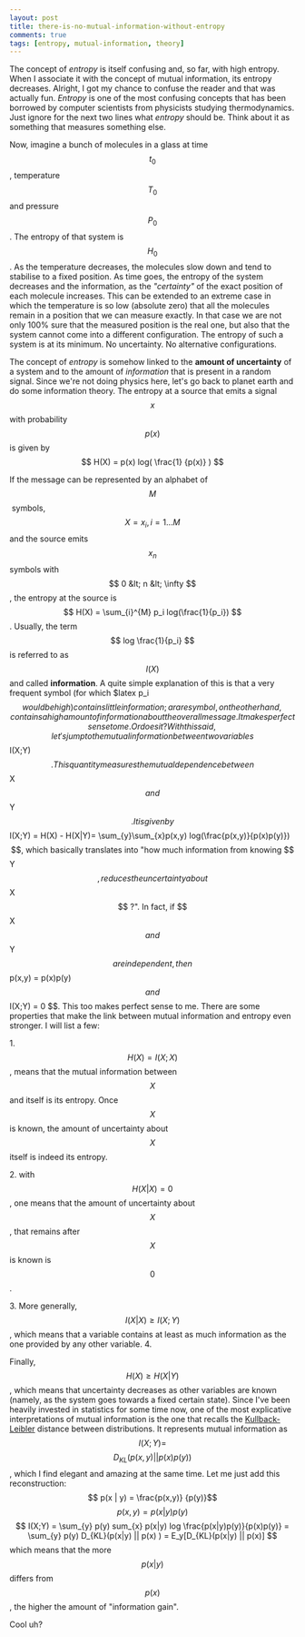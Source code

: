 ```yaml
---
layout: post
title: there-is-no-mutual-information-without-entropy
comments: true
tags: [entropy, mutual-information, theory]
---
```


The concept of _entropy_ is itself confusing and, so far, with high entropy.
When I associate it with the concept of mutual information, its entropy
decreases. Alright, I got my chance to confuse the reader and that was
actually fun. _Entropy_ is one of the most confusing concepts that has been
borrowed by computer scientists from physicists studying thermodynamics. Just
ignore for the next two lines what _entropy_ should be. Think about it as
something that measures something else. 

Now, imagine a bunch of molecules in a
glass at time $$ t_0 $$, temperature $$ T_0 $$ and pressure $$ P_0 $$.
The entropy of that system is $$H_0 $$. 
As the temperature decreases, the molecules slow down
and tend to stabilise to a fixed position. As time goes, the entropy of the
system decreases and the information, as the _"certainty"_ of the exact
position of each molecule increases. This can be extended to an extreme case
in which the temperature is so low (absolute zero) that all the molecules
remain in a position that we can measure exactly. In that case we are not only
100% sure that the measured position is the real one, but also that the system
cannot come into a different configuration. The entropy of such a system is at
its minimum. No uncertainty. No alternative configurations.

The concept of _entropy_ is somehow linked to the **amount of uncertainty** of a system and
to the amount of _information_ that is present in a random signal. Since we're
not doing physics here, let's go back to planet earth and do some information
theory. The entropy at a source that emits a signal $$x$$ with probability $$
p(x)$$ is given by $$ H(X) = p(x) log( \frac{1} {p(x)} ) $$ 

If the message can be represented by an alphabet of $$M $$ symbols, $$ X = {x_i}, i = 1 \dots M $$ and
the source emits $$ x_n$$ symbols with $$ 0 &lt; n &lt; \infty $$, the entropy at
the source is $$ H(X) = \sum_{i}^{M} p_i log(\frac{1}{p_i}) $$. Usually, the
term $$ log \frac{1}{p_i} $$ is referred to as $$ I(X) $$ and called
**information**. A quite simple explanation of this is that a very frequent
symbol (for which $latex p_i $$ would be high) contains little information; a
rare symbol, on the other hand, contains a high amount of information about
the overall message. It makes perfect sense to me. Or does it? With this said,
let's jump to the mutual information between two variables $$ I(X;Y) $$. This
quantity measures the mutual dependence between $$ X$$ and $$ Y$$. It is given by
$$ I(X;Y) = H(X) - H(X|Y)= \sum_{y}\sum_{x}p(x,y)
log(\frac{p(x,y)}{p(x)p(y)})$$, which basically translates into "how much
information from knowing $$Y$$, reduces the uncertainty about $$X$$ ?". In fact,
if $$X $$ and $$Y $$ are independent, then $$ p(x,y) = p(x)p(y) $$ and $$I(X;Y) = 0 $$.
This too makes perfect sense to me. There are some properties that make the
link between mutual information and entropy even stronger. I will list a few:

1\. $$H(X) = I(X;X)$$, means that the mutual information between $$X $$ and itself
is its entropy. Once $$X$$ is known, the amount of uncertainty about $$X$$ itself
is indeed its entropy. 

2\. with $$H(X|X) = 0 $$, one means that the amount of
uncertainty about $$X $$, that remains after $$X$$ is known is $$0 $$. 

3\. More
generally, $$I(X|X) \ge I(X;Y)$$, which means that a variable contains at least
as much information as the one provided by any other variable.
4\. 

Finally, $$ H(X) \ge H(X|Y)$$, which means that uncertainty decreases as other variables
are known (namely, as the system goes towards a fixed certain state). Since
I've been heavily invested in statistics for some time now, one of the most
explicative interpretations of mutual information is the one that recalls the
[Kullback-
Leibler](http://en.wikipedia.org/wiki/Kullback%E2%80%93Leibler_divergence
"Kullback-Leibler divergence" ) distance between distributions. It represents
mutual information as $$ I(X;Y) = $$ $$ D_{KL} (p(x,y) || p(x) p(y))$$, which I
find elegant and amazing at the same time. Let me just add this
reconstruction: $$ p(x | y) = \frac{p(x,y)} {p(y)}$$ $$ p(x,y) = p(x|y) p(y) $$ 
$$ I(X;Y) = \sum_{y} p(y) sum_{x} p(x|y) log \frac{p(x|y)p(y)}{p(x)p(y)} =
\sum_{y} p(y) D_{KL}(p(x|y) || p(x) ) = E_y[D_{KL}(p(x|y) || p(x)] $$ which
means that the more $$p(x|y)$$ differs from $$p(x)$$, the higher the amount of
"information gain". 

Cool uh?

